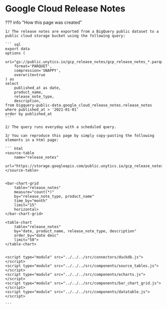 # Google Cloud Release Notes

??? info "How this page was created"

    1/ The release notes are exported from a BigQuery public dataset to a public cloud storage bucket using the following query:

    ``` sql
    export data
    options (
        uri="gs://public.unytics.io/gcp_release_notes/gcp_release_notes_*.parquet",
        format='PARQUET',
        compression='SNAPPY',
        overwrite=true
    ) as
    select
        published_at as date,
        product_name,
        release_note_type,
        description,
    from bigquery-public-data.google_cloud_release_notes.release_notes
    where published_at > '2021-01-01'
    order by published_at
    ```

    2/ The query runs everyday with a scheduled query.

    3/ You can reproduce this page by simply copy-pasting the following elements in a html page:

    ``` html
    <source-table
        name="release_notes"
        url="https://storage.googleapis.com/public.unytics.io/gcp_release_notes/gcp_release_notes_000000000000.parquet">
    </source-table>


    <bar-chart-grid
        table="release_notes"
        measure="count(*)"
        by="release_note_type, product_name"
        time_by="month"
        limit="15"
        horizontal>
    </bar-chart-grid>

    <table-chart
        table="release_notes"
        by="date, product_name, release_note_type, description"
        order_by="date desc"
        limit="50">
    </table-chart>


    <script type="module" src="../../../src/connectors/duckdb.js"></script>
    <script type="module" src="../../../src/components/source_tables.js"></script>
    <script type="module" src="../../../src/components/echarts.js"></script>
    <script type="module" src="../../../src/components/bar_chart_grid.js"></script>
    <script type="module" src="../../../src/components/datatable.js"></script>

    ```




<source-table
    name="release_notes"
    url="https://storage.googleapis.com/public.unytics.io/bigquery/release_notes/2025-06-16_gcp_release_notes_000000000000.parquet">
</source-table>


<bar-chart-grid
    table="release_notes"
    measure="count(*)"
    by="release_note_type, product_name"
    time_by="month"
    limit="15"
    horizontal>
</bar-chart-grid>

<table-chart
    table="release_notes"
    by="date, product_name, release_note_type, description"
    order_by="date desc"
    limit="50">
</table-chart>


<script type="module" src="../../../src/connectors/duckdb.js"></script>
<script type="module" src="../../../src/components/source_tables.js"></script>
<script type="module" src="../../../src/components/echarts.js"></script>
<script type="module" src="../../../src/components/bar_chart_grid.js"></script>
<script type="module" src="../../../src/components/datatable.js"></script>
